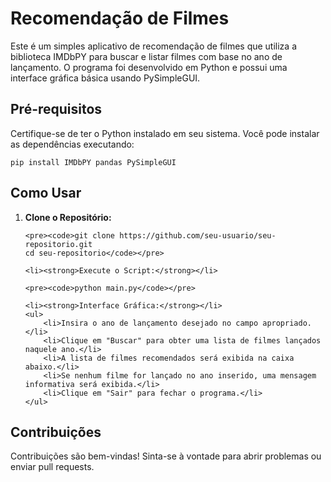 <!DOCTYPE html>
<html lang="pt-br">
<head>
    <meta charset="UTF-8">
    <meta name="viewport" content="width=device-width, initial-scale=1.0">

</head>
<body>

<h1>Recomendação de Filmes</h1>

<p>Este é um simples aplicativo de recomendação de filmes que utiliza a biblioteca IMDbPY para buscar e listar filmes com base no ano de lançamento. O programa foi desenvolvido em Python e possui uma interface gráfica básica usando PySimpleGUI.</p>

<h2>Pré-requisitos</h2>

<p>Certifique-se de ter o Python instalado em seu sistema. Você pode instalar as dependências executando:</p>

<pre><code>pip install IMDbPY pandas PySimpleGUI</code></pre>

<h2>Como Usar</h2>

<ol>
    <li><strong>Clone o Repositório:</strong></li>

    <pre><code>git clone https://github.com/seu-usuario/seu-repositorio.git
    cd seu-repositorio</code></pre>

    <li><strong>Execute o Script:</strong></li>

    <pre><code>python main.py</code></pre>

    <li><strong>Interface Gráfica:</strong></li>
    <ul>
        <li>Insira o ano de lançamento desejado no campo apropriado.</li>
        <li>Clique em "Buscar" para obter uma lista de filmes lançados naquele ano.</li>
        <li>A lista de filmes recomendados será exibida na caixa abaixo.</li>
        <li>Se nenhum filme for lançado no ano inserido, uma mensagem informativa será exibida.</li>
        <li>Clique em "Sair" para fechar o programa.</li>
    </ul>
</ol>

<h2>Contribuições</h2>

<p>Contribuições são bem-vindas! Sinta-se à vontade para abrir problemas ou enviar pull requests.</p>


</body>
</html>

 
